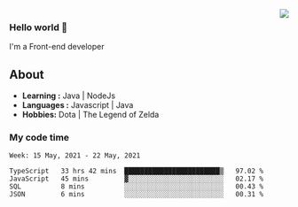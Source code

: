 <img align='right' src="https://github-readme-stats.vercel.app/api?username=jumodada&show_icons=true&theme=vue">

### Hello world 👋

I'm a Front-end developer 
    
## About
-  **Learning :** Java | NodeJs
-  **Languages :** Javascript | Java
-  **Hobbies:** Dota | The Legend of Zelda

### My code time

<!--START_SECTION:waka-->
```text
Week: 15 May, 2021 - 22 May, 2021

TypeScript   33 hrs 42 mins  ████████████████████████▒   97.02 % 
JavaScript   45 mins         ▓░░░░░░░░░░░░░░░░░░░░░░░░   02.17 % 
SQL          8 mins          ░░░░░░░░░░░░░░░░░░░░░░░░░   00.43 % 
JSON         6 mins          ░░░░░░░░░░░░░░░░░░░░░░░░░   00.31 % 
```
<!--END_SECTION:waka-->
